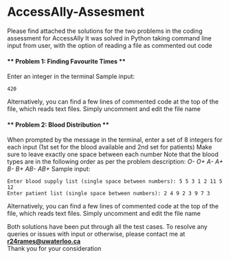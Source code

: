 # AccessAlly-Assesment
Please find attached the solutions for the two problems in the coding assessment for AccessAlly 
It was solved in Python taking command line input from user, with the option of reading a file as commented out code

#### ** Problem 1: Finding Favourite Times **
Enter an integer in the terminal
Sample input:
```
420
```
Alternatively, you can find a few lines of commented code at the top of the file, which reads text files. Simply uncomment and edit the file name


#### ** Problem 2: Blood Distribution ** 
When prompted by the message in the terminal, enter a set of 8 integers for each input (1st set for the blood available and 2nd set for patients)
Make sure to leave exactly one space between each number
Note that the blood types are in the following order as per the problem description: *O- O+ A- A+ B- B+ AB- AB+*
Sample input:
```
Enter blood supply list (single space between numbers): 5 5 3 1 2 11 5 12
Enter patient list (single space between numbers): 2 4 9 2 3 9 7 3
```
Alternatively, you can find a few lines of commented code at the top of the file, which reads text files. Simply uncomment and edit the file name

Both solutions have been put through all the test cases.
To resolve any queries or issues with input or otherwise, please contact me at **r24rames@uwaterloo.ca** <br />
Thank you for your consideration
